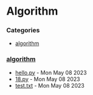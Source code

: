 # Algorithm
### Categories
- [algorithm](#algorithm)

### [algorithm](#algorithm)
- [hello.py]("./algorithm/hello.py") - Mon May 08 2023
- [18.py]("./algorithm/18.py") - Mon May 08 2023
- [test.txt]("./algorithm/test.txt") - Mon May 08 2023

